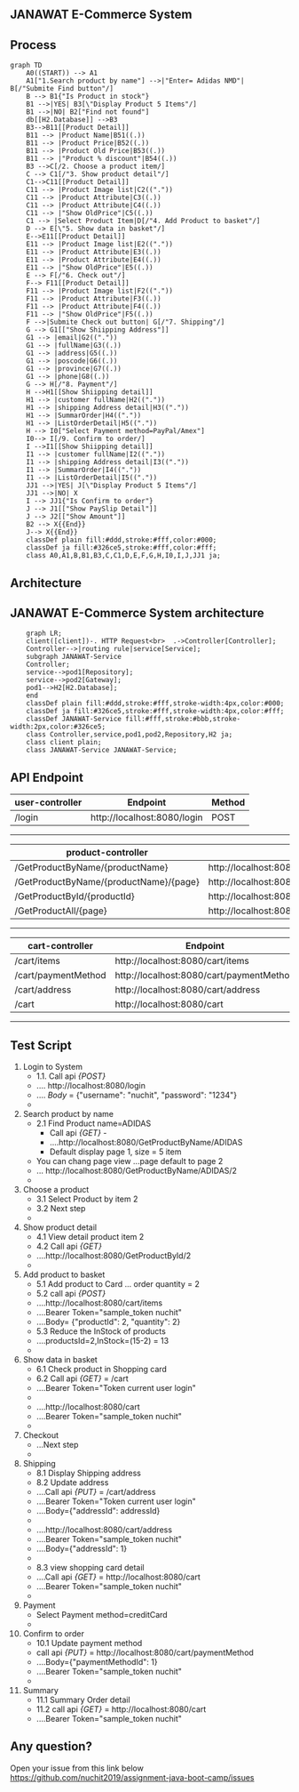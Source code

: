 JANAWAT E-Commerce System
---
Process
---
```mermaid
graph TD
    A0((START)) --> A1
    A1["1.Search product by name"] -->|"Enter= Adidas NMD"| B[/"Submite Find button"/]
    B --> B1{"Is Product in stock"}    
    B1 -->|YES| B3[\"Display Product 5 Items"/]
    B1 -->|NO| B2["Find not found"]
    db[[H2.Database]] -->B3
    B3-->B11[[Product Detail]]
    B11 --> |Product Name|B51((.))
    B11 --> |Product Price|B52((.))
    B11 --> |Product Old Price|B53((.))
    B11 --> |"Product % discount"|B54((.))
    B3 -->C[/2. Choose a product item/]    
    C --> C1[/"3. Show product detail"/]
    C1-->C11[[Product Detail]]
    C11 --> |Product Image list|C2(("."))
    C11 --> |Product Attribute|C3((.))
    C11 --> |Product Attribute|C4((.))
    C11 --> |"Show OldPrice"|C5((.))
    C1 --> |Select Product Item|D[/"4. Add Product to basket"/]
    D --> E[\"5. Show data in basket"/]
    E-->E11[[Product Detail]]
    E11 --> |Product Image list|E2(("."))
    E11 --> |Product Attribute|E3((.))
    E11 --> |Product Attribute|E4((.))
    E11 --> |"Show OldPrice"|E5((.))
    E --> F[/"6. Check out"/] 
    F--> F11[[Product Detail]]
    F11 --> |Product Image list|F2(("."))
    F11 --> |Product Attribute|F3((.))
    F11 --> |Product Attribute|F4((.))
    F11 --> |"Show OldPrice"|F5((.))    
    F -->|Submite Check out button| G[/"7. Shipping"/] 
    G --> G1[["Show Shiipping Address"]]
    G1 --> |email|G2(("."))
    G1 --> |fullName|G3((.))
    G1 --> |address|G5((.))
    G1 --> |poscode|G6((.))
    G1 --> |province|G7((.))
    G1 --> |phone|G8((.))
    G --> H[/"8. Payment"/] 
    H -->H1[[Show Shiipping detail]] 
    H1 --> |customer fullName|H2(("."))
    H1 --> |shipping Address detail|H3((".")) 
    H1 --> |SummarOrder|H4((".")) 
    H1 --> |ListOrderDetail|H5((".")) 
    H --> I0["Select Payment method=PayPal/Amex"] 
    I0--> I[/9. Confirm to order/]
    I -->I1[[Show Shiipping detail]] 
    I1 --> |customer fullName|I2(("."))
    I1 --> |shipping Address detail|I3((".")) 
    I1 --> |SummarOrder|I4((".")) 
    I1 --> |ListOrderDetail|I5(("."))   
    JJ1 -->|YES| J[\"Display Product 5 Items"/]
    JJ1 -->|NO| X   
    I --> JJ1{"Is Confirm to order"}    
    J --> J1[["Show PaySlip Detail"]] 
    J --> J2[["Show Amount"]] 
    B2 --> X{{End}} 
    J--> X{{End}}    
    classDef plain fill:#ddd,stroke:#fff,color:#000;
    classDef ja fill:#326ce5,stroke:#fff,color:#fff;    
    class A0,A1,B,B1,B3,C,C1,D,E,F,G,H,I0,I,J,JJ1 ja;
```

Architecture
---
JANAWAT E-Commerce System architecture
---
```mermaid
    graph LR;
    client([client])-. HTTP Request<br>  .->Controller[Controller];
    Controller-->|routing rule|service[Service];
    subgraph JANAWAT-Service
    Controller;
    service-->pod1[Repository];
    service-->pod2[Gateway];
    pod1-->H2[H2.Database];
    end
    classDef plain fill:#ddd,stroke:#fff,stroke-width:4px,color:#000;
    classDef ja fill:#326ce5,stroke:#fff,stroke-width:4px,color:#fff;
    classDef JANAWAT-Service fill:#fff,stroke:#bbb,stroke-width:2px,color:#326ce5;
    class Controller,service,pod1,pod2,Repository,H2 ja;
    class client plain;
    class JANAWAT-Service JANAWAT-Service;
```

[//]: # (Entity Relationship Diagram)

[//]: # (---)

[//]: # (```mermaid)

[//]: # (   erDiagram)

[//]: # (   USER ||--o{ CUSTOMER : owns)

[//]: # (   USER {        )

[//]: # (        int id       )

[//]: # (        string userName)

[//]: # (        string password)

[//]: # (        string email)

[//]: # (   }   )

[//]: # (   SHIPPING_ADDRESS ||--o{ CUSTOMER : places)

[//]: # (   SHIPPING_ADDRESS {  )

[//]: # (        int id      )

[//]: # (        string houseNo       )

[//]: # (        string district)

[//]: # (        string province)

[//]: # (        string postcode)

[//]: # (   })

[//]: # (   CUSTOMER_ADDRESS_MAPPING ||--o{ CUSTOMER : places)

[//]: # (   CUSTOMER_ADDRESS_MAPPING ||--o{ SHIPPING_ADDRESS : places)

[//]: # (   CUSTOMER_ADDRESS_MAPPING {  )

[//]: # (        int id      )

[//]: # (        int customerId       )

[//]: # (        int shippingAddressId)

[//]: # (        string addressType)

[//]: # (   })

[//]: # (   )
[//]: # (   SHIPPING_ADDRESS ||--|{ ORDER_DETAIL : contains)

[//]: # (   CUSTOMER ||--o{ ORDER : places)

[//]: # (   CUSTOMER {)

[//]: # (        int id )

[//]: # (        int userId)

[//]: # (        string firstName)

[//]: # (        string lastName)

[//]: # (        string phone)

[//]: # (   })

[//]: # (   ORDER ||--|{ ORDER_DETAIL : contains)

[//]: # (   ORDER {)

[//]: # (        int id)

[//]: # (        int customerId)

[//]: # (        int shippingAddressId)

[//]: # (        datetime createdDate)

[//]: # (        string typeShipping)

[//]: # (        string paymentMethod        )

[//]: # (   })

[//]: # (   ORDER_DETAIL {)

[//]: # (        int orderId)

[//]: # (        int productAttributeId)

[//]: # (        int qty)

[//]: # (        double price)

[//]: # (        double sumprice)

[//]: # (   })

[//]: # (   SHOPPINCARD ||--o{ CUSTOMER : places)

[//]: # (   SHOPPINCARD {)

[//]: # (        int id)

[//]: # (        int customerId)

[//]: # (        int shippingId)

[//]: # (        datetimt createdDate)

[//]: # (        datetimt updatedDate       )

[//]: # (        )
[//]: # (   })

[//]: # (   SHOPPINCARD_DETAIL ||--o{ SHOPPINCARD : places)

[//]: # (   SHOPPINCARD_DETAIL {)

[//]: # (        int shoppingCardId)

[//]: # (        int productAttributeId)

[//]: # (        int qty)

[//]: # (        double price         )

[//]: # (   })

[//]: # (   PRODUCT_CATEGORY ||--|{ PRODUCT : contains   )

[//]: # (   PRODUCT_CATEGORY {)

[//]: # (        int id)

[//]: # (        string categoryName)

[//]: # (   })

[//]: # (   )
[//]: # (   PRODUCT ||--|{ ORDER_DETAIL : contains  )

[//]: # (   PRODUCT {)

[//]: # (        int id)

[//]: # (        string productName)

[//]: # (        double price)

[//]: # (        double oldprice)

[//]: # (             )
[//]: # (   })

[//]: # (   PRODUCT_ATTRIBUTE ||--|{ PRODUCT : contains)

[//]: # (   PRODUCT_ATTRIBUTE ||--|{ SHOPPINCARD_DETAIL : contains)

[//]: # (   PRODUCT_ATTRIBUTE {)

[//]: # (        int id)

[//]: # (        int productId)

[//]: # (        string color)

[//]: # (        string size)

[//]: # (        double price)

[//]: # (        double oldprice)

[//]: # (        int qtyInStock)

[//]: # (        int qtyTotall)

[//]: # (        int qtyMinimum  )

[//]: # (   })

[//]: # (   )
[//]: # (   PRODUCT_IMAGE_LIST ||--|{ PRODUCT : contains)

[//]: # (   PRODUCT_IMAGE_LIST {)

[//]: # (        int id)

[//]: # (        int productId)

[//]: # (        string imageName)

[//]: # (        string urlImage)

[//]: # (   })

[//]: # (```)

**API Endpoint**
---
| user-controller | Endpoint                                             | Method |
|-----------------|------------------------------------------------------|--------|
| /login          | http://localhost:8080/login | POST   |
---
| product-controller          | Endpoint                                             | Method |
|-----------------------------|------------------------------------------------------|--------|
| /GetProductByName/{productName}            | http://localhost:8080/GetProductByName/{productName} | GET    |
| /GetProductByName/{productName}/{page}              | http://localhost:8080/GetProductByName/{productName}/{page}  | GET    |
| /GetProductById/{productId}               | http://localhost:8080/GetProductById/{productId}  | GET    |
| /GetProductAll/{page}   | http://localhost:8080/GetProductAll/{page}     | GET   |
--- 
| cart-controller | Endpoint                                           | Method |
|---------------|----------------------------------------------------|--------|
| /cart/items    | http://localhost:8080/cart/items  | POST    |
| /cart/paymentMethod   | http://localhost:8080/cart/paymentMethod | PUT    |
| /cart/address   | http://localhost:8080/cart/address | PUT    |
| /cart    | http://localhost:8080/cart  | GET    |
---
**Test Script**
---
1. Login to System 
   - 1.1. Call api *{POST}* 
   - .... http://localhost:8080/login
   - .... _Body_ = {"username": "nuchit", "password": "1234"}
   - 
2. Search product by name
   - 2.1 Find Product name=ADIDAS 
     - Call api *{GET}*     - 
     - ....http://localhost:8080/GetProductByName/ADIDAS
     - Default display page 1, size = 5 item
   - You can chang page view ...page default to page 2
   - ... http://localhost:8080/GetProductByName/ADIDAS/2
   -    
3. Choose a product
   - 3.1 Select Product by item 2
   - 3.2 Next step
   - 
4. Show product detail
   - 4.1 View detail product item 2
   - 4.2 Call api *{GET}*  
   - ....http://localhost:8080/GetProductById/2
   - 
5. Add product to basket
   - 5.1 Add product to Card ... order quantity = 2
   - 5.2 call api *{POST}* 
   - ....http://localhost:8080/cart/items
   - ....Bearer Token="sample_token nuchit"
   - ....Body= {"productId": 2, "quantity": 2}
   - 5.3 Reduce the InStock of products
   - ....productsId=2,InStock=(15-2) = 13
   - 
6. Show data in basket
   - 6.1 Check product in Shopping card
   - 6.2 Call api *{GET}* = /cart
   - ....Bearer Token="Token current user login"
   - 
   - ....http://localhost:8080/cart
   - ....Bearer Token="sample_token nuchit"
   - 
7. Checkout
   - ...Next step
   - 
8. Shipping
   - 8.1 Display Shipping address
   - 8.2 Update address
   - ....Call api *{PUT}* = /cart/address
   - ....Bearer Token="Token current user login"
   - ....Body={"addressId": addressId}
   - 
   - ....http://localhost:8080/cart/address
   - ....Bearer Token="sample_token nuchit"
   - ....Body={"addressId": 1}
   - 
   - 8.3 view shopping card detail
   - ....Call api *{GET}* = http://localhost:8080/cart
   - ....Bearer Token="sample_token nuchit"
   - 
9. Payment
   - Select Payment method=creditCard
   - 
10. Confirm to order
    - 10.1 Update payment method
    - call api *{PUT}* = http://localhost:8080/cart/paymentMethod
    - ....Body={"paymentMethodId": 1}
    - ....Bearer Token="sample_token nuchit"
    - 
11. Summary 
    - 11.1 Summary Order detail
    - 11.2 call api *{GET}* = http://localhost:8080/cart
    - ....Bearer Token="sample_token nuchit"
    
Any question?
---
Open your issue from this link below
https://github.com/nuchit2019/assignment-java-boot-camp/issues
